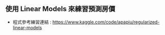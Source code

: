 ## 使用 Linear Models 來練習預測房價
* 程式參考練習連結 : https://www.kaggle.com/code/apapiu/regularized-linear-models



